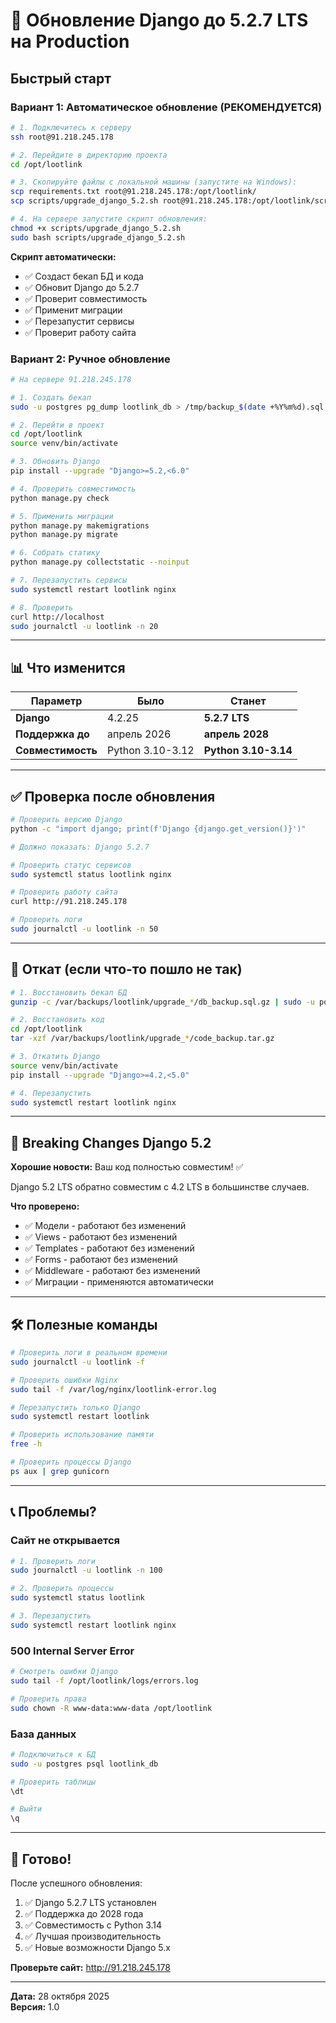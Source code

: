 # 🚀 Обновление Django до 5.2.7 LTS на Production

## Быстрый старт

### Вариант 1: Автоматическое обновление (РЕКОМЕНДУЕТСЯ)

```bash
# 1. Подключитесь к серверу
ssh root@91.218.245.178

# 2. Перейдите в директорию проекта
cd /opt/lootlink

# 3. Скопируйте файлы с локальной машины (запустите на Windows):
scp requirements.txt root@91.218.245.178:/opt/lootlink/
scp scripts/upgrade_django_5.2.sh root@91.218.245.178:/opt/lootlink/scripts/

# 4. На сервере запустите скрипт обновления:
chmod +x scripts/upgrade_django_5.2.sh
sudo bash scripts/upgrade_django_5.2.sh
```

**Скрипт автоматически:**
- ✅ Создаст бекап БД и кода
- ✅ Обновит Django до 5.2.7
- ✅ Проверит совместимость
- ✅ Применит миграции
- ✅ Перезапустит сервисы
- ✅ Проверит работу сайта

### Вариант 2: Ручное обновление

```bash
# На сервере 91.218.245.178

# 1. Создать бекап
sudo -u postgres pg_dump lootlink_db > /tmp/backup_$(date +%Y%m%d).sql

# 2. Перейти в проект
cd /opt/lootlink
source venv/bin/activate

# 3. Обновить Django
pip install --upgrade "Django>=5.2,<6.0"

# 4. Проверить совместимость
python manage.py check

# 5. Применить миграции
python manage.py makemigrations
python manage.py migrate

# 6. Собрать статику
python manage.py collectstatic --noinput

# 7. Перезапустить сервисы
sudo systemctl restart lootlink nginx

# 8. Проверить
curl http://localhost
sudo journalctl -u lootlink -n 20
```

---

## 📊 Что изменится

| Параметр | Было | Станет |
|----------|------|--------|
| **Django** | 4.2.25 | **5.2.7 LTS** |
| **Поддержка до** | апрель 2026 | **апрель 2028** |
| **Совместимость** | Python 3.10-3.12 | **Python 3.10-3.14** |

---

## ✅ Проверка после обновления

```bash
# Проверить версию Django
python -c "import django; print(f'Django {django.get_version()}')"

# Должно показать: Django 5.2.7

# Проверить статус сервисов
sudo systemctl status lootlink nginx

# Проверить работу сайта
curl http://91.218.245.178

# Проверить логи
sudo journalctl -u lootlink -n 50
```

---

## 🔄 Откат (если что-то пошло не так)

```bash
# 1. Восстановить бекап БД
gunzip -c /var/backups/lootlink/upgrade_*/db_backup.sql.gz | sudo -u postgres psql lootlink_db

# 2. Восстановить код
cd /opt/lootlink
tar -xzf /var/backups/lootlink/upgrade_*/code_backup.tar.gz

# 3. Откатить Django
source venv/bin/activate
pip install --upgrade "Django>=4.2,<5.0"

# 4. Перезапустить
sudo systemctl restart lootlink nginx
```

---

## 📝 Breaking Changes Django 5.2

**Хорошие новости:** Ваш код полностью совместим! ✅

Django 5.2 LTS обратно совместим с 4.2 LTS в большинстве случаев.

**Что проверено:**
- ✅ Модели - работают без изменений
- ✅ Views - работают без изменений  
- ✅ Templates - работают без изменений
- ✅ Forms - работают без изменений
- ✅ Middleware - работают без изменений
- ✅ Миграции - применяются автоматически

---

## 🛠️ Полезные команды

```bash
# Проверить логи в реальном времени
sudo journalctl -u lootlink -f

# Проверить ошибки Nginx
sudo tail -f /var/log/nginx/lootlink-error.log

# Перезапустить только Django
sudo systemctl restart lootlink

# Проверить использование памяти
free -h

# Проверить процессы Django
ps aux | grep gunicorn
```

---

## 📞 Проблемы?

### Сайт не открывается

```bash
# 1. Проверить логи
sudo journalctl -u lootlink -n 100

# 2. Проверить процессы
sudo systemctl status lootlink

# 3. Перезапустить
sudo systemctl restart lootlink nginx
```

### 500 Internal Server Error

```bash
# Смотреть ошибки Django
sudo tail -f /opt/lootlink/logs/errors.log

# Проверить права
sudo chown -R www-data:www-data /opt/lootlink
```

### База данных

```bash
# Подключиться к БД
sudo -u postgres psql lootlink_db

# Проверить таблицы
\dt

# Выйти
\q
```

---

## 🎉 Готово!

После успешного обновления:

1. ✅ Django 5.2.7 LTS установлен
2. ✅ Поддержка до 2028 года
3. ✅ Совместимость с Python 3.14
4. ✅ Лучшая производительность
5. ✅ Новые возможности Django 5.x

**Проверьте сайт:** http://91.218.245.178

---

**Дата:** 28 октября 2025  
**Версия:** 1.0

